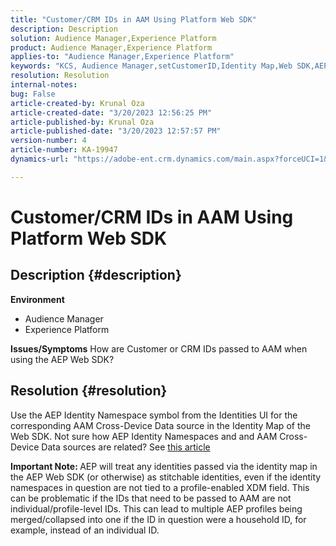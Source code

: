 ```yaml
---
title: "Customer/CRM IDs in AAM Using Platform Web SDK"
description: Description
solution: Audience Manager,Experience Platform
product: Audience Manager,Experience Platform
applies-to: "Audience Manager,Experience Platform"
keywords: "KCS, Audience Manager,setCustomerID,Identity Map,Web SDK,AEP,CRM ID "
resolution: Resolution
internal-notes: 
bug: False
article-created-by: Krunal Oza
article-created-date: "3/20/2023 12:56:25 PM"
article-published-by: Krunal Oza
article-published-date: "3/20/2023 12:57:57 PM"
version-number: 4
article-number: KA-19947
dynamics-url: "https://adobe-ent.crm.dynamics.com/main.aspx?forceUCI=1&pagetype=entityrecord&etn=knowledgearticle&id=b01f319b-1ec7-ed11-b597-6045bd006239"

---
```

# Customer/CRM IDs in AAM Using Platform Web SDK

## Description {#description}

<b>Environment</b>
- Audience Manager
- Experience Platform



<b>Issues/Symptoms</b>
How are Customer or CRM IDs passed to AAM when using the AEP Web SDK?


## Resolution {#resolution}


Use the AEP Identity Namespace symbol from the Identities UI for the corresponding AAM Cross-Device Data source in the Identity Map of the Web SDK. Not sure how AEP Identity Namespaces and and AAM Cross-Device Data sources are related? See [this article](https://experienceleague.adobe.com/docs/experience-cloud-kcs/kbarticles/KA-21305.html)

<b>Important Note: </b>AEP will treat any identities passed via the identity map in the AEP Web SDK (or otherwise) as stitchable identities, even if the identity namespaces in question are not tied to a profile-enabled XDM field. This can be problematic if the IDs that need to be passed to AAM are not individual/profile-level IDs. This can lead to multiple AEP profiles being merged/collapsed into one if the ID in question were a household ID, for example, instead of an individual ID.
